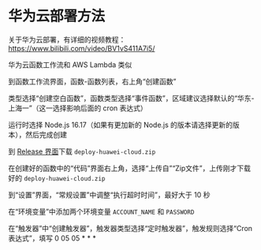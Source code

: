 <h1>华为云部署方法</h1>

关于华为云部署，有详细的视频教程：https://www.bilibili.com/video/BV1vS411A7i5/

华为云函数工作流和 AWS Lambda 类似

到函数工作流界面，函数-函数列表，右上角“创建函数”

类型选择“创建空白函数”，函数类型选择“事件函数”，区域建议选择默认的“华东-上海一”（这一选择影响后面的 cron 表达式）

运行时选择 Node.js 16.17（如果有更加新的 Node.js 的版本请选择更新的版本），然后完成创建

到 [Release 界面](https://github.com/chesha1/gf2-daily-helper/releases)下载 `deploy-huawei-cloud.zip`

在创建好的函数中的“代码”界面右上角，选择“上传自”“Zip文件”，上传刚才下载好的 `deploy-huawei-cloud.zip`

到“设置”界面，“常规设置”中调整“执行超时时间”，最好大于 10 秒

在“环境变量”中添加两个环境变量 `ACCOUNT_NAME` 和 `PASSWORD`

在“触发器”中“创建触发器”，触发器类型选择“定时触发器”，触发规则选择“Cron表达式”，填写 0 05 05 * * *
